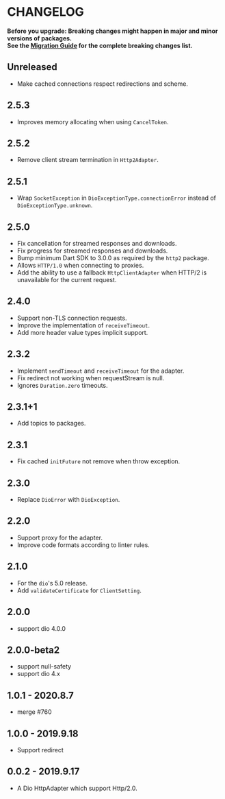 # CHANGELOG

**Before you upgrade: Breaking changes might happen in major and minor versions of packages.<br/>
See the [Migration Guide][] for the complete breaking changes list.**

## Unreleased

- Make cached connections respect redirections and scheme.

## 2.5.3

- Improves memory allocating when using `CancelToken`.

## 2.5.2

- Remove client stream termination in `Http2Adapter`.

## 2.5.1

- Wrap `SocketException` in `DioExceptionType.connectionError`
  instead of `DioExceptionType.unknown`.

## 2.5.0

- Fix cancellation for streamed responses and downloads.
- Fix progress for streamed responses and downloads.
- Bump minimum Dart SDK to 3.0.0 as required by the `http2` package.
- Allows `HTTP/1.0` when connecting to proxies.
- Add the ability to use a fallback `HttpClientAdapter`
  when HTTP/2 is unavailable for the current request.

## 2.4.0

- Support non-TLS connection requests.
- Improve the implementation of `receiveTimeout`.
- Add more header value types implicit support.

## 2.3.2

- Implement `sendTimeout` and `receiveTimeout` for the adapter.
- Fix redirect not working when requestStream is null.
- Ignores `Duration.zero` timeouts.

## 2.3.1+1

- Add topics to packages.

## 2.3.1

- Fix cached `initFuture` not remove when throw exception.

## 2.3.0

- Replace `DioError` with `DioException`.

## 2.2.0

- Support proxy for the adapter.
- Improve code formats according to linter rules.

## 2.1.0

- For the `dio`'s 5.0 release.
- Add `validateCertificate` for `ClientSetting`.

## 2.0.0

- support dio 4.0.0

## 2.0.0-beta2

- support null-safety
- support dio 4.x

## 1.0.1 - 2020.8.7

- merge #760

## 1.0.0 - 2019.9.18

- Support redirect

## 0.0.2 - 2019.9.17

- A Dio HttpAdapter which support Http/2.0.

[Migration Guide]: doc/migration_guide.md
